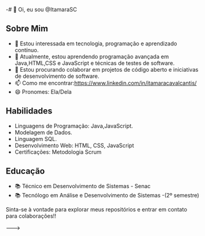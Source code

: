 -# 👋 Oi, eu sou @ItamaraSC

## Sobre Mim
- 👀 Estou interessada em tecnologia, programação e aprendizado contínuo.
- 🌱 Atualmente, estou aprendendo programação avançada em Java,HTML,CSS e JavaScript e técnicas de testes de software.
- 💞️ Estou procurando colaborar em projetos de código aberto e iniciativas de desenvolvimento de software.
- 📫 Como me encontrar:https://www.linkedin.com/in/itamaracavalcantis/
- 😄 Pronomes: Ela/Dela

## Habilidades
- Linguagens de Programação: Java,JavaScript.
- Modelagem de Dados.
- Linguagem SQL.
- Desenvolvimento Web: HTML, CSS, JavaScript
- Certificações: Metodologia Scrum

## Educação
- 📚 Técnico em Desenvolvimento de Sistemas - Senac
- 📚 Tecnólogo em Análise e Desenvolvimento de Sistemas -(2º semestre)

Sinta-se à vontade para explorar meus repositórios e entrar em contato para colaborações!!

--->
